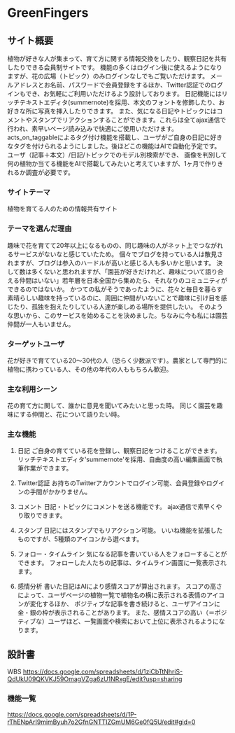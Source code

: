 # GreenFingers

## サイト概要
植物が好きな人が集まって、育て方に関する情報交換をしたり、観察日記を共有したりできる会員制サイトです。
機能の多くはログイン後に使えるようになりますが、花の広場（トピック）のみログインなしでもご覧いただけます。
メールアドレスとお名前、パスワードで会員登録をするほか、Twitter認証でのログインもでき、お気軽にご利用いただけるよう設計しております。
日記機能にはリッチテキストエディタ(summernote)を採用、本文のフォントを修飾したり、お好きな所に写真を挿入したりできます。
また、気になる日記やトピックにはコメントやスタンプでリアクションすることができます。これらは全てajax通信で行われ、素早いページ読み込みで快適にご使用いただけます。
acts_on_taggableによるタグ付け機能を搭載し、ユーザがご自身の日記に好きなタグを付けられるようにしました。後ほどこの機能はAIで自動化予定です。
ユーザ（記事＋本文）/日記/トピックでのモデル別検索ができ、
画像を判別して何の植物か当てる機能をAIで搭載してみたいと考えていますが、1ヶ月で作りきれるか調査が必要です。


### サイトテーマ
植物を育てる人のための情報共有サイト


### テーマを選んだ理由
趣味で花を育てて20年以上になるものの、同じ趣味の人がネット上でつながれるサービスがないなと感じていたため。
個々でブログを持っている人は散見されますが、ブログは参入のハードルが高いと感じる人も多いかと思います。
決して数は多くないと思われますが、「園芸が好きだけれど、趣味について語り合える仲間はいない」若年層を日本全国から集めたら、それなりのコミュニティができるのではないか。
かつての私がそうであったように、花々と毎日を暮らす素晴らしい趣味を持っているのに、周囲に仲間がいないことで趣味に引け目を感じたり、孤独を抱えたりしている人達が楽しめる場所を提供したい。
そのような思いから、このサービスを始めることを決めました。ちなみに今も私には園芸仲間が一人もいません。


### ターゲットユーザ
花が好きで育てている20～30代の人（恐らく少数派です）。農家として専門的に植物に携わっている人、その他の年代の人ももちろん歓迎。


### 主な利用シーン
花の育て方に関して、誰かに意見を聞いてみたいと思った時。
同じく園芸を趣味にする仲間と、花について語りたい時。


### 主な機能
1. 日記
ご自身の育てている花を登録し、観察日記をつけることができます。
リッチテキストエディタ'summernote'を採用、自由度の高い編集画面で執筆作業ができます。

2. Twitter認証
お持ちのTwitterアカウントでログイン可能、会員登録やログインの手間がかかりません。

3. コメント
日記・トピックにコメントを送る機能です。
ajax通信で素早くやり取りできます。

4. スタンプ
日記にはスタンプでもリアクション可能。
いいね機能を拡張したものですが、5種類のアイコンから選べます。

5. フォロー・タイムライン
気になる記事を書いている人をフォローすることができます。
フォローした人たちの記事は、タイムライン画面に一覧表示されます。

6. 感情分析
書いた日記はAIにより感情スコアが算出されます。
スコアの高さによって、ユーザページの植物一覧で植物名の横に表示される表情のアイコンが変化するほか、
ポジティブな記事を書き続けると、ユーザアイコンに金・銀の枠が表示されることがあります。
また、感情スコアの高い（＝ポジティブな）ユーザほど、一覧画面や検索において上位に表示されるようになります。


## 設計書
WBS
https://docs.google.com/spreadsheets/d/1ziCbTtNhriS-QdUkU09QKVKJ59OmagVZga6zU1NRxgE/edit?usp=sharing


### 機能一覧
https://docs.google.com/spreadsheets/d/1P-rThENpArI9mimByuh7o2GfnGNTTIZGmUM6Ge0fQ5U/edit#gid=0

